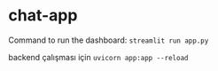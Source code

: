 # chat-app


Command to run the dashboard:
`streamlit run app.py`     


backend çalışması için 
`uvicorn app:app --reload`
